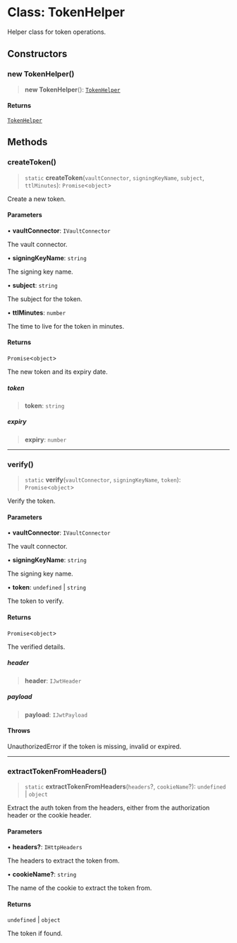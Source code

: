 # Class: TokenHelper

Helper class for token operations.

## Constructors

### new TokenHelper()

> **new TokenHelper**(): [`TokenHelper`](TokenHelper.md)

#### Returns

[`TokenHelper`](TokenHelper.md)

## Methods

### createToken()

> `static` **createToken**(`vaultConnector`, `signingKeyName`, `subject`, `ttlMinutes`): `Promise`\<`object`\>

Create a new token.

#### Parameters

• **vaultConnector**: `IVaultConnector`

The vault connector.

• **signingKeyName**: `string`

The signing key name.

• **subject**: `string`

The subject for the token.

• **ttlMinutes**: `number`

The time to live for the token in minutes.

#### Returns

`Promise`\<`object`\>

The new token and its expiry date.

##### token

> **token**: `string`

##### expiry

> **expiry**: `number`

***

### verify()

> `static` **verify**(`vaultConnector`, `signingKeyName`, `token`): `Promise`\<`object`\>

Verify the token.

#### Parameters

• **vaultConnector**: `IVaultConnector`

The vault connector.

• **signingKeyName**: `string`

The signing key name.

• **token**: `undefined` \| `string`

The token to verify.

#### Returns

`Promise`\<`object`\>

The verified details.

##### header

> **header**: `IJwtHeader`

##### payload

> **payload**: `IJwtPayload`

#### Throws

UnauthorizedError if the token is missing, invalid or expired.

***

### extractTokenFromHeaders()

> `static` **extractTokenFromHeaders**(`headers`?, `cookieName`?): `undefined` \| `object`

Extract the auth token from the headers, either from the authorization header or the cookie header.

#### Parameters

• **headers?**: `IHttpHeaders`

The headers to extract the token from.

• **cookieName?**: `string`

The name of the cookie to extract the token from.

#### Returns

`undefined` \| `object`

The token if found.
